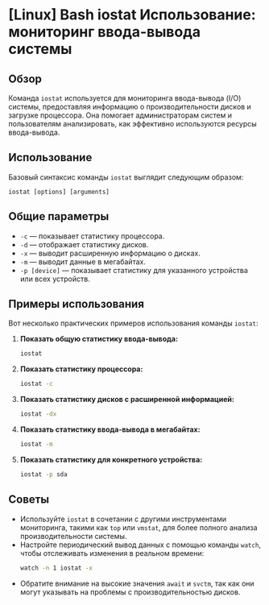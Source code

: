 # [Linux] Bash iostat Использование: мониторинг ввода-вывода системы

## Обзор
Команда `iostat` используется для мониторинга ввода-вывода (I/O) системы, предоставляя информацию о производительности дисков и загрузке процессора. Она помогает администраторам систем и пользователям анализировать, как эффективно используются ресурсы ввода-вывода.

## Использование
Базовый синтаксис команды `iostat` выглядит следующим образом:

```
iostat [options] [arguments]
```

## Общие параметры
- `-c` — показывает статистику процессора.
- `-d` — отображает статистику дисков.
- `-x` — выводит расширенную информацию о дисках.
- `-m` — выводит данные в мегабайтах.
- `-p [device]` — показывает статистику для указанного устройства или всех устройств.

## Примеры использования
Вот несколько практических примеров использования команды `iostat`:

1. **Показать общую статистику ввода-вывода:**
   ```bash
   iostat
   ```

2. **Показать статистику процессора:**
   ```bash
   iostat -c
   ```

3. **Показать статистику дисков с расширенной информацией:**
   ```bash
   iostat -dx
   ```

4. **Показать статистику ввода-вывода в мегабайтах:**
   ```bash
   iostat -m
   ```

5. **Показать статистику для конкретного устройства:**
   ```bash
   iostat -p sda
   ```

## Советы
- Используйте `iostat` в сочетании с другими инструментами мониторинга, такими как `top` или `vmstat`, для более полного анализа производительности системы.
- Настройте периодический вывод данных с помощью команды `watch`, чтобы отслеживать изменения в реальном времени:
  ```bash
  watch -n 1 iostat -x
  ```
- Обратите внимание на высокие значения `await` и `svctm`, так как они могут указывать на проблемы с производительностью дисков.